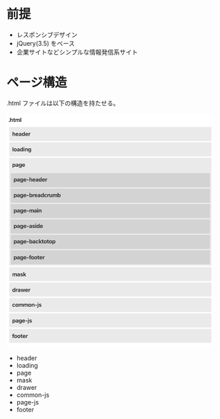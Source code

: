 
# 前提

- レスポンシブデザイン
- jQuery(3.5) をベース
- 企業サイトなどシンプルな情報発信系サイト

# ページ構造

.html ファイルは以下の構造を持たせる。

<img src="images/structure.png" width="480">

- header
- loading
- page
- mask
- drawer
- common-js
- page-js
- footer